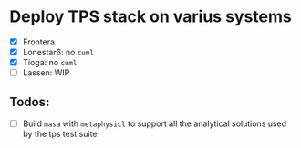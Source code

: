 # Deploy TPS stack on varius systems

- [x] Frontera
- [x] Lonestar6: no `cuml`
- [x] Tioga: no `cuml`
- [ ] Lassen: WIP 

## Todos:
- [ ] Build `masa` with `metaphysicl` to support all the analytical solutions used by the tps test suite
